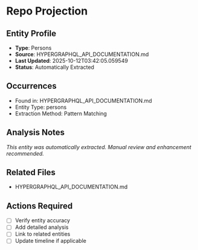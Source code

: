 # Repo Projection

## Entity Profile
- **Type**: Persons
- **Source**: HYPERGRAPHQL_API_DOCUMENTATION.md
- **Last Updated**: 2025-10-12T03:42:05.059549
- **Status**: Automatically Extracted

## Occurrences
- Found in: HYPERGRAPHQL_API_DOCUMENTATION.md
- Entity Type: persons
- Extraction Method: Pattern Matching

## Analysis Notes
*This entity was automatically extracted. Manual review and enhancement recommended.*

## Related Files
- HYPERGRAPHQL_API_DOCUMENTATION.md

## Actions Required
- [ ] Verify entity accuracy
- [ ] Add detailed analysis
- [ ] Link to related entities
- [ ] Update timeline if applicable
